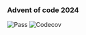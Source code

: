 ### Advent of code 2024

![Pass](https://github.com/olekturbo/adventofcode-2024/actions/workflows/test-coverage.yml/badge.svg)
![Codecov](https://img.shields.io/codecov/c/github/olekturbo/adventofcode-2024) 
